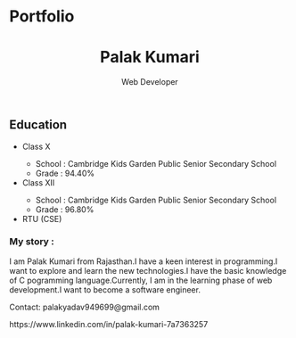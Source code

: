 # Portfolio<!DOCTYPE html>
<html>
<head>
    <link rel="stylesheet" type="text/css" href="styles.css">
</head>
<body>
    <header>
        <h1>Palak Kumari</h1>
        <p>Web Developer</p>
    </header>
    <section ="Education">
        <h2>Education</h2>
        <ul>
            <li>Class X</li>
              <ul>
                <li>School : Cambridge Kids Garden Public Senior Secondary School</li>
                <li>Grade : 94.40%</li>
              </ul>
                 <li>Class XII</li>
                                    <ul>
                <li>School : Cambridge Kids Garden Public Senior Secondary School</li>
                <li>Grade : 96.80%</li>
              </ul>
          <li>
            RTU (CSE)
          </li>
        </ul>
    </section>
          <article>
           <h3> My story :</h3>
            <p>
              I am Palak Kumari from Rajasthan.I have a keen interest in programming.I want to explore and learn the new technologies.I have the basic knowledge of 
              C pogramming language.Currently, I am in the learning phase of web development.I want to become a software engineer. 
            </p>
          </article>
    <footer>
        <p>Contact: palakyadav949699@gmail.com</p>
        <p>https://www.linkedin.com/in/palak-kumari-7a7363257</p>
    </footer>
</body>
</html>

